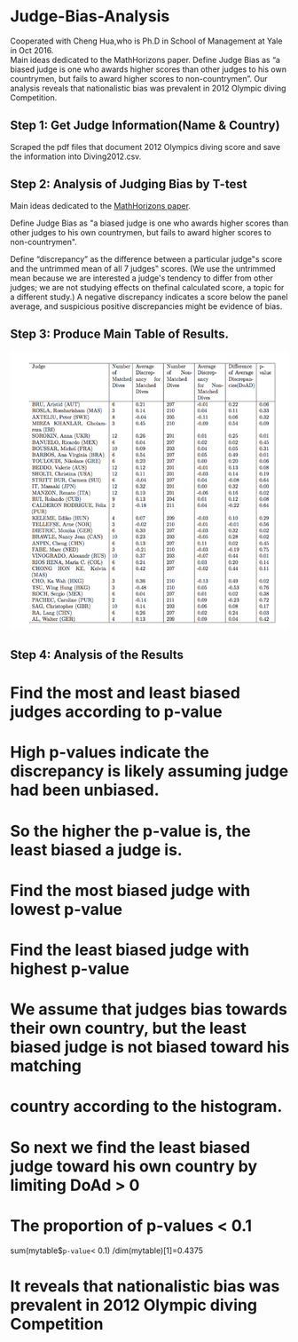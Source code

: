 # Judge-Bias-Analysis
Cooperated with Cheng Hua,who is Ph.D in School of Management at Yale in Oct 2016.<br>
Main ideas dedicated to the MathHorizons paper. Define Judge Bias as “a biased judge is one who awards higher scores than other judges to his own countrymen, but fails to award higher scores to non-countrymen”.
Our analysis reveals that nationalistic bias was prevalent in 2012 Olympic diving Competition.

## Step 1: Get Judge Information(Name & Country)

Scraped the pdf files that document 2012 Olympics diving score and save the information into Diving2012.csv.


## Step 2: Analysis of Judging Bias by T-test

Main ideas dedicated to the [MathHorizons paper](http://www.stat.yale.edu/~jay/EmersonMaterials/MathHorizons.pdf).

Define Judge Bias as "a biased judge is one who awards higher scores than other judges to his own countrymen, but fails to award higher scores to non-countrymen".

Define “discrepancy” as the difference between a particular judge‟s score and the untrimmed mean of all 7 judges‟ scores. (We use the untrimmed mean because we are interested a judge's tendency to differ from other judges; we are not studying effects on thefinal calculated score, a topic for a different study.) A negative discrepancy indicates a score
below the panel average, and suspicious positive discrepancies might be evidence of bias.

## Step 3: Produce Main Table of Results. 

![alt tag](https://github.com/supremumk/Judge-Bias-Analysis/blob/master/discre_table.png)

## Step 4: Analysis of the Results

# Find the most and least biased judges according to p-value
# High p-values indicate the discrepancy is likely assuming judge had been unbiased.
# So the higher the p-value is, the least biased a judge is.

# Find the most biased judge with lowest p-value


# Find the least biased judge with highest p-value


# We assume that judges bias towards their own country, but the least biased judge is not biased toward his matching 
# country according to the histogram.
# So next we find the least biased judge toward his own country by limiting DoAd > 0

# The proportion of p-values < 0.1
sum(mytable$`p-value`< 0.1) /dim(mytable)[1]=0.4375

# It reveals that nationalistic bias was prevalent in 2012 Olympic diving Competition
```


